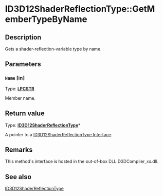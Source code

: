 # ID3D12ShaderReflectionType::GetMemberTypeByName

## Description

Gets a shader-reflection-variable type by name.

## Parameters

### `Name` [in]

Type: **[LPCSTR](https://learn.microsoft.com/windows/desktop/WinProg/windows-data-types)**

Member name.

## Return value

Type: **[ID3D12ShaderReflectionType](https://learn.microsoft.com/windows/desktop/api/d3d12shader/nn-d3d12shader-id3d12shaderreflectiontype)***

A pointer to a [ID3D12ShaderReflectionType Interface](https://learn.microsoft.com/windows/desktop/api/d3d12shader/nn-d3d12shader-id3d12shaderreflectiontype).

## Remarks

This method's interface is hosted in the out-of-box DLL D3DCompiler_xx.dll.

## See also

[ID3D12ShaderReflectionType](https://learn.microsoft.com/windows/desktop/api/d3d12shader/nn-d3d12shader-id3d12shaderreflectiontype)